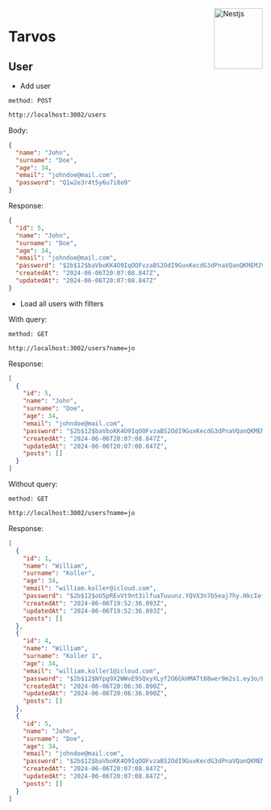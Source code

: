 <img src="https://d33wubrfki0l68.cloudfront.net/49c2be6f2607b5c12dd27f8ecc8521723447975d/f05c5/logo-small.cbbeba89.svg" alt="Nestjs" title="Nestjs" height="120" width="96" align="right"/>

# Tarvos

## User

- Add user

`method: POST`

```bash
http://localhost:3002/users
```

Body:

```json
{
  "name": "John",
  "surname": "Doe",
  "age": 34,
  "email": "johndoe@mail.com",
  "password": "Q1w2e3r4t5y6u7i8o9"
}
```

Response:

```json
{
  "id": 5,
  "name": "John",
  "surname": "Doe",
  "age": 34,
  "email": "johndoe@mail.com",
  "password": "$2b$12$baVboKK4O9IqOOFvzaBS2OdI9GuxKecdG3dPnaVQanQKMEMJVVN0S",
  "createdAt": "2024-06-06T20:07:08.847Z",
  "updatedAt": "2024-06-06T20:07:08.847Z"
}
```

- Load all users with filters

With query:

`method: GET`

```bash
http://localhost:3002/users?name=jo
```

Response:

```json
[
  {
    "id": 5,
    "name": "John",
    "surname": "Doe",
    "age": 34,
    "email": "johndoe@mail.com",
    "password": "$2b$12$baVboKK4O9IqOOFvzaBS2OdI9GuxKecdG3dPnaVQanQKMEMJVVN0S",
    "createdAt": "2024-06-06T20:07:08.847Z",
    "updatedAt": "2024-06-06T20:07:08.847Z",
    "posts": []
  }
]
```

Without query:

`method: GET`

```bash
http://localhost:3002/users?name=jo
```

Response:

```json
[
  {
    "id": 1,
    "name": "William",
    "surname": "Koller",
    "age": 34,
    "email": "william.koller@icloud.com",
    "password": "$2b$12$oU5pREvVt9nt3ilfuaTuuunz.YQVX3n7b5eaj7hy.HkcIef2KVWwS",
    "createdAt": "2024-06-06T19:52:36.093Z",
    "updatedAt": "2024-06-06T19:52:36.093Z",
    "posts": []
  },
  {
    "id": 4,
    "name": "William",
    "surname": "Koller 1",
    "age": 34,
    "email": "william.koller1@icloud.com",
    "password": "$2b$12$NYpg9X2WWvE9SQxyXLyf2O6GkHMATt88wer9m2s1.ey3o/PH1ZdeW",
    "createdAt": "2024-06-06T20:06:36.090Z",
    "updatedAt": "2024-06-06T20:06:36.090Z",
    "posts": []
  },
  {
    "id": 5,
    "name": "John",
    "surname": "Doe",
    "age": 34,
    "email": "johndoe@mail.com",
    "password": "$2b$12$baVboKK4O9IqOOFvzaBS2OdI9GuxKecdG3dPnaVQanQKMEMJVVN0S",
    "createdAt": "2024-06-06T20:07:08.847Z",
    "updatedAt": "2024-06-06T20:07:08.847Z",
    "posts": []
  }
]
```
